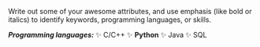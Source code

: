 Write out some of your awesome attributes, and use emphasis (like bold or italics) to identify keywords, programming languages, or skills. 

*__Programming languages:__*
:sparkles: C/C++
:sparkles: **Python**
:sparkles: Java
:sparkles: SQL
